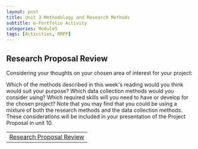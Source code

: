 ```yaml
---
layout: post
title: Unit 3 Methodology and Research Methods
subtitle: e-Portfolio Activity
categories: Module5
tags: [Activities, RMPP]
---
```

<html lang="en">

<body>

<h2>Research Proposal Review</h2>
<p>Considering your thoughts on your chosen area of interest for your project:

Which of the methods described in this week's reading would you think would suit your purpose?
Which data collection methods would you consider using?
Which required skills will you need to have or develop for the chosen project?
Note that you may find that you could be using a mixture of both the research methods and the data collection methods. These considerations will be included in your presentation of the Project Proposal in unit 10.</p>



<table>
    <tr>
      <td> <a href="../../../../artefacts/RMPP-Unit03-e-Portfolio Activity.pdf" target="_blank" class="button large">Research Proposal Review</a></td> 
    </tr>
</table>


</html>


